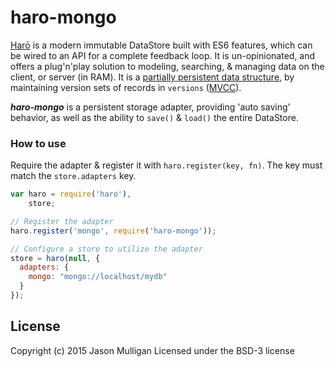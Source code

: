 # haro-mongo

[Harō](http://haro.rocks) is a modern immutable DataStore built with ES6 features, which can be wired to an API for a complete feedback loop.
It is un-opinionated, and offers a plug'n'play solution to modeling, searching, & managing data on the client, or server
(in RAM). It is a [partially persistent data structure](https://en.wikipedia.org/wiki/Persistent_data_structure), by maintaining version sets of records in `versions` ([MVCC](https://en.wikipedia.org/wiki/Multiversion_concurrency_control)).

***haro-mongo*** is a persistent storage adapter, providing 'auto saving' behavior, as well as the ability to `save()` & `load()` the entire DataStore.

### How to use
Require the adapter & register it with `haro.register(key, fn)`. The key must match the `store.adapters` key.

```javascript
var haro = require('haro'),
    store;

// Register the adapter
haro.register('mongo', require('haro-mongo'));

// Configure a store to utilize the adapter
store = haro(null, {
  adapters: {
    mongo: "mongo://localhost/mydb"
  }
});
```

## License
Copyright (c) 2015 Jason Mulligan
Licensed under the BSD-3 license
